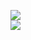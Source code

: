[![](https://img.shields.io/badge/Made%20With-Github%20Spray-lightgrey.svg?style=for-the-badge&logo=github)](https://github.com/Annihil/github-spray#31618)  
[![](https://i.imgur.com/2DrTn0Z.gif)](https://github.com/Annihil/github-spray)